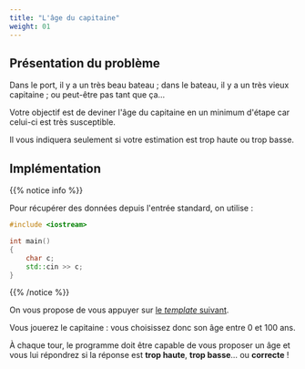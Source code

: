 ```yaml
---
title: "L'âge du capitaine"
weight: 01
---
```


## Présentation du problème

Dans le port, il y a un très beau bateau ; dans le bateau, il y a un très vieux capitaine ; ou peut-être pas tant que ça…

Votre objectif est de deviner l'âge du capitaine en un minimum d'étape car celui-ci est très susceptible.

Il vous indiquera seulement si votre estimation est trop haute ou trop basse.

## Implémentation

{{% notice info %}}

Pour récupérer des données depuis l'entrée standard, on utilise :

```cpp
#include <iostream>

int main()
{
    char c;
    std::cin >> c;
}
```

{{% /notice %}}

On vous propose de vous appuyer sur [le _template_ suivant](ressources/capitaine.cpp).

Vous jouerez le capitaine : vous choisissez donc son âge entre 0 et 100 ans.

À chaque tour, le programme doit être capable de vous proposer un âge et vous lui répondrez si la réponse est **trop haute**, **trop basse**… ou **correcte** !
